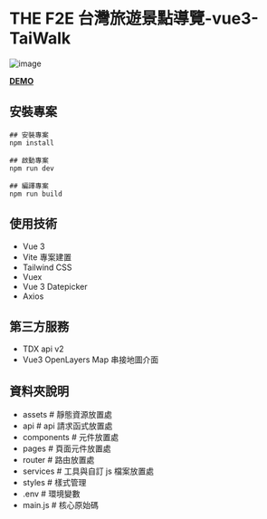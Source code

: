 # THE F2E 台灣旅遊景點導覽-vue3-TaiWalk

![image](https://github.com/amanoizumi/vue3-TaiWalk/blob/feature/vuex/public/images/TaiWalk-01.png?raw=true)

**[DEMO](https://amanoizumi.github.io/vue3-TaiWalk/#/)**

## 安裝專案

```
## 安裝專案
npm install

## 啟動專案
npm run dev

## 編譯專案
npm run build
```

## 使用技術

- Vue 3
- Vite 專案建置
- Tailwind CSS
- Vuex
- Vue 3 Datepicker
- Axios

## 第三方服務

- TDX api v2
- Vue3 OpenLayers Map 串接地圖介面

## 資料夾說明

- assets # 靜態資源放置處
- api # api 請求函式放置處
- components # 元件放置處
- pages # 頁面元件放置處
- router # 路由放置處
- services # 工具與自訂 js 檔案放置處
- styles # 樣式管理
- .env # 環境變數
- main.js # 核心原始碼
